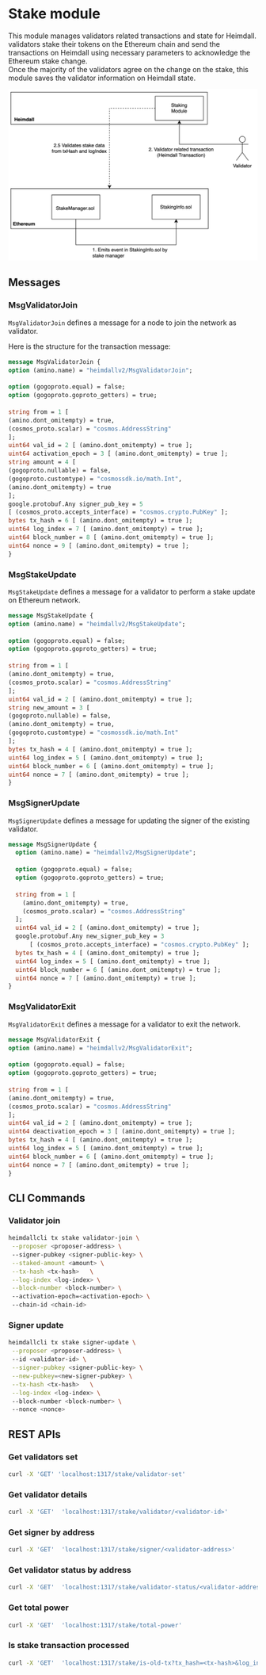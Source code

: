 [//]: # (TODO HV2: https://polygon.atlassian.net/browse/POS-2757)

# Stake module

This module manages validators related transactions and state for Heimdall.  
validators stake their tokens on the Ethereum chain and send the transactions on Heimdall using necessary parameters to acknowledge the Ethereum stake change.  
Once the majority of the validators agree on the change on the stake, this module saves the validator information on Heimdall state.  

![Stake Flow.png](stake_flow.png)

## Messages

### MsgValidatorJoin

`MsgValidatorJoin` defines a message for a node to join the network as validator.

Here is the structure for the transaction message:

```protobuf
message MsgValidatorJoin {
option (amino.name) = "heimdallv2/MsgValidatorJoin";

option (gogoproto.equal) = false;
option (gogoproto.goproto_getters) = true;

string from = 1 [
(amino.dont_omitempty) = true,
(cosmos_proto.scalar) = "cosmos.AddressString"
];
uint64 val_id = 2 [ (amino.dont_omitempty) = true ];
uint64 activation_epoch = 3 [ (amino.dont_omitempty) = true ];
string amount = 4 [
(gogoproto.nullable) = false,
(gogoproto.customtype) = "cosmossdk.io/math.Int",
(amino.dont_omitempty) = true
];
google.protobuf.Any signer_pub_key = 5
[ (cosmos_proto.accepts_interface) = "cosmos.crypto.PubKey" ];
bytes tx_hash = 6 [ (amino.dont_omitempty) = true ];
uint64 log_index = 7 [ (amino.dont_omitempty) = true ];
uint64 block_number = 8 [ (amino.dont_omitempty) = true ];
uint64 nonce = 9 [ (amino.dont_omitempty) = true ];
}
```

### MsgStakeUpdate

`MsgStakeUpdate` defines a message for a validator to perform a stake update on Ethereum network.

```protobuf
message MsgStakeUpdate {
option (amino.name) = "heimdallv2/MsgStakeUpdate";

option (gogoproto.equal) = false;
option (gogoproto.goproto_getters) = true;

string from = 1 [
(amino.dont_omitempty) = true,
(cosmos_proto.scalar) = "cosmos.AddressString"
];
uint64 val_id = 2 [ (amino.dont_omitempty) = true ];
string new_amount = 3 [
(gogoproto.nullable) = false,
(amino.dont_omitempty) = true,
(gogoproto.customtype) = "cosmossdk.io/math.Int"
];
bytes tx_hash = 4 [ (amino.dont_omitempty) = true ];
uint64 log_index = 5 [ (amino.dont_omitempty) = true ];
uint64 block_number = 6 [ (amino.dont_omitempty) = true ];
uint64 nonce = 7 [ (amino.dont_omitempty) = true ];
}
```

### MsgSignerUpdate

`MsgSignerUpdate` defines a message for updating the signer of the existing validator.

```protobuf
message MsgSignerUpdate {
  option (amino.name) = "heimdallv2/MsgSignerUpdate";

  option (gogoproto.equal) = false;
  option (gogoproto.goproto_getters) = true;

  string from = 1 [
    (amino.dont_omitempty) = true,
    (cosmos_proto.scalar) = "cosmos.AddressString"
  ];
  uint64 val_id = 2 [ (amino.dont_omitempty) = true ];
  google.protobuf.Any new_signer_pub_key = 3
      [ (cosmos_proto.accepts_interface) = "cosmos.crypto.PubKey" ];
  bytes tx_hash = 4 [ (amino.dont_omitempty) = true ];
  uint64 log_index = 5 [ (amino.dont_omitempty) = true ];
  uint64 block_number = 6 [ (amino.dont_omitempty) = true ];
  uint64 nonce = 7 [ (amino.dont_omitempty) = true ];
}
```

### MsgValidatorExit

`MsgValidatorExit` defines a message for a validator to exit the network.

```protobuf
message MsgValidatorExit {
option (amino.name) = "heimdallv2/MsgValidatorExit";

option (gogoproto.equal) = false;
option (gogoproto.goproto_getters) = true;

string from = 1 [
(amino.dont_omitempty) = true,
(cosmos_proto.scalar) = "cosmos.AddressString"
];
uint64 val_id = 2 [ (amino.dont_omitempty) = true ];
uint64 deactivation_epoch = 3 [ (amino.dont_omitempty) = true ];
bytes tx_hash = 4 [ (amino.dont_omitempty) = true ];
uint64 log_index = 5 [ (amino.dont_omitempty) = true ];
uint64 block_number = 6 [ (amino.dont_omitempty) = true ];
uint64 nonce = 7 [ (amino.dont_omitempty) = true ];
}
```

## CLI Commands
[//]: # (TODO:HV2 methods/commands not available in the heimdalld based heimdall-cli. Only `send-ack` and `send-checkopoint` are available)
### Validator join

```bash
heimdallcli tx stake validator-join \
 --proposer <proposer-address> \ 
 --signer-pubkey <signer-public-key> \
 --staked-amount <amount> \
 --tx-hash <tx-hash>   \
 --log-index <log-index> \
 --block-number <block-number> \ 
 --activation-epoch=<activation-epoch> \ 
 --chain-id <chain-id>
```

### Signer update

```bash
heimdallcli tx stake signer-update \
 --proposer <proposer-address> \ 
 --id <validator-id> \
 --signer-pubkey <signer-public-key> \
 --new-pubkey=<new-signer-pubkey> \
 --tx-hash <tx-hash>   \
 --log-index <log-index> \ 
 --block-number <block-number> \ 
 --nonce <nonce>
```

## REST APIs
[//]: # (TODO:HV2 check the endpoints below)

### Get validators set

```bash
curl -X 'GET' 'localhost:1317/stake/validator-set'
```

### Get validator details

```bash
curl -X 'GET'  'localhost:1317/stake/validator/<validator-id>' 
```

### Get signer by address

```bash
curl -X 'GET'  'localhost:1317/stake/signer/<validator-address>' 
```

### Get validator status by address

```bash
curl -X 'GET'  'localhost:1317/stake/validator-status/<validator-address>' 
```

### Get total power

```bash
curl -X 'GET'  'localhost:1317/stake/total-power' 
```

### Is stake transaction processed

```bash
curl -X 'GET'  'localhost:1317/stake/is-old-tx?tx_hash=<tx-hash>&log_index=<log-index>' 
```
